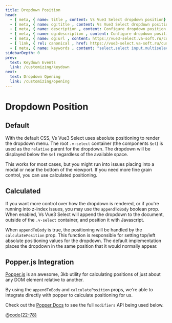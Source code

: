 ```yaml
---
title: Dropdown Position
head:
  - [ meta, { name: title , content: Vs Vue3 Select dropdown position} ]
  - [ meta, { name: og:title , content: Vs Vue3 Select dropdown position} ]
  - [ meta, { name: description , content: Configure dropdown position in the Vs Vue3 Select component} ]
  - [ meta, { name: og:description , content: Configure dropdown position in the Vs Vue3 Select component} ]
  - [ meta, { name: og:url , content: https://vue3-select.va-soft.ru/customizing/positioning/ } ]
  - [ link, { rel: canonical , href: https://vue3-select.va-soft.ru/customizing/positioning/ } ]
  - [ meta, { name: keywords , content: "select,select input,multiselect,vue,vue3,vue3 component,vue3 select,dropdown,dropdown position"} ]
sidebarDepth: 0
prev:
  text: Keydown Events
  link: /customizing/keydown
next:
  text: Dropdown Opening
  link: /customizing/opening
---
```


# Dropdown Position

## Default

With the default CSS, Vs Vue3 Select uses absolute positioning to render the
dropdown menu. The root `.v-select` container (the components `$el`) is used as
the `relative` parent for the dropdown. The dropdown will be displayed below the
`$el` regardless of the available space.

This works for most cases, but you might run into issues placing into a modal or
near the bottom of the viewport. If you need more fine grain control, you can
use calculated positioning.

## Calculated

If you want more control over how the dropdown is rendered, or if you're running
into z-index issues, you may use the `appendToBody` boolean prop. When enabled,
Vs Vue3 Select will append the dropdown to the document, outside of the `.v-select`
container, and position it with Javascript.

When `appendToBody` is true, the positioning will be handled by the
`calculatePosition` prop. This function is responsible for setting top/left
absolute positioning values for the dropdown. The default implementation places
the dropdown in the same position that it would normally appear.

## Popper.js Integration

[Popper.js](https://popper.js.org/) is an awesome, 3kb utility for calculating
positions of just about any DOM element relative to another.

By using the `appendToBody` and `calculatePosition` props, we're able to
integrate directly with popper to calculate positioning for us.

<PositionedWithPopper />

Check out the [Popper Docs](https://popper.js.org/docs/v2/modifiers/) to see the
full `modifiers` API being used below.

@[code{22-78}](../../.vuepress/components/PositionedWithPopper.vue) 
